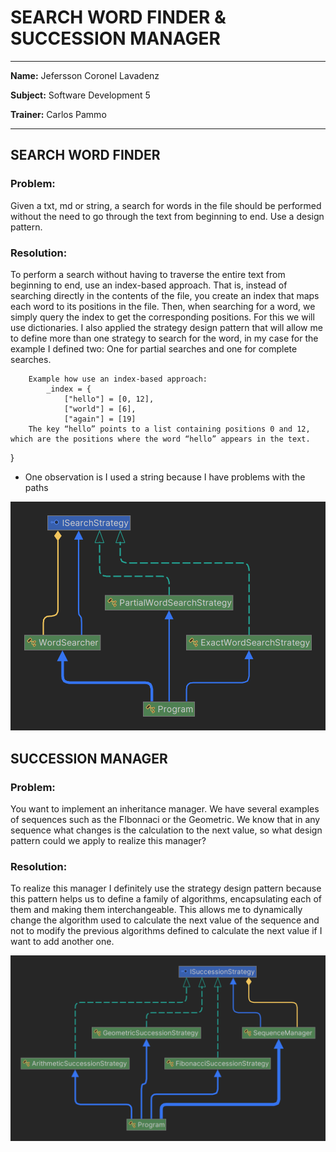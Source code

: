 # SEARCH WORD FINDER & SUCCESSION MANAGER

-----

**Name:** Jefersson Coronel Lavadenz

**Subject:** Software Development 5

**Trainer:** Carlos Pammo

-----

## SEARCH WORD FINDER
### Problem:
Given a txt, md or string, a search for words in the file should be performed without the need to go through the text from beginning to end. Use a design pattern.

### Resolution:
To perform a search without having to traverse the entire text from beginning to end, use an index-based approach. That is, instead of searching directly in the contents of the file, you create an index that maps each word to its positions in the file. Then, when searching for a word, we simply query the index to get the corresponding positions. For this we will use dictionaries.  I also applied the strategy design pattern that will allow me to define more than one strategy to search for the word, in my case for the example I defined two: One for partial searches and one for complete searches.

        Example how use an index-based approach:
            _index = {
                ["hello"] = [0, 12],
                ["world"] = [6],
                ["again"] = [19]
        The key “hello” points to a list containing positions 0 and 12, which are the positions where the word “hello” appears in the text.
}
- One observation is I used a string because I have problems with the paths

<img src="SearchWordFinder/SearchWordFinderProjectDiagram.png" alt="SearchWordFinder.img" width="800"/>

## SUCCESSION MANAGER
### Problem:
You want to implement an inheritance manager. We have several examples of sequences such as the FIbonnaci or the Geometric. We know that in any sequence what changes is the calculation to the next value, so what design pattern could we apply to realize this manager?

### Resolution:
To realize this manager I definitely use the strategy design pattern because this pattern helps us to define a family of algorithms, encapsulating each of them and making them interchangeable. This allows me to dynamically change the algorithm used to calculate the next value of the sequence and not to modify the previous algorithms defined to calculate the next value if I want to add another one.

<img src="SuccessionManager/SuccessionMamagerProjectDiagram.png" alt="SuccessionMamagerProjectDiagram.img" width="800"/>

